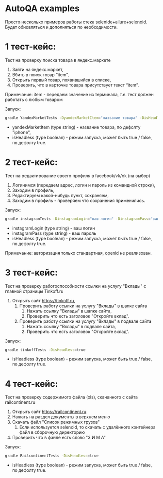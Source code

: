 # AutoQA examples

Просто несколько примеров работы стека selenide+allure+selenoid. Будет обновляться и дополняться по необходимости.

# 1 тест-кейс:
Тест на проверку поиска товара в яндекс.маркете

1. Зайти на яндекс.маркет,
2. Вбить в поиск товар “item”,
3. Открыть первый товар, появившийся в списке,
4. Проверить, что в карточке товара присутствует текст “item”.

Примечание: item - передаем значение из терминала, т.е. тест должен работать с любым товаром

Запуск:
```sh
gradle YandexMarketTests -DyandexMarketItem="название товара" -DisHeadless=true
```
* yandexMarketItem (type string) - название товара, по дефолту "iphone",
* isHeadless (type boolean) - режим запуска, может быть true / false, по дефолту true.

# 2 тест-кейс:

Тест на редактирование своего профиля в facebook/vk/ok (на выбор)

1. Логинимся (передаем адрес, логин и пароль из командной строки),
2. Заходим в профиль,
3. Редактируем какой-нибудь пункт, сохраняем,
4. Заходим в профиль - проверяем что сохранения применились.

Запуск:
```sh 
gradle instagramTests -DinstagramLogin="ваш логин" -DinstagramPass="ваш пароль" -DisHeadless=true 
```
* instagramLogin (type string) - ваш логин
* instagramPass (type string) - ваш пароль
* isHeadless (type boolean) - режим запуска, может быть true / false, по дефолту true.

Примечание: авторизация только стандартная, openid не реализован.

# 3 тест-кейс:

Тест на проверку работоспособности ссылки на услугу "Вклады" с главной страницы Tinkoff.ru

1. Открыть сайт https://tinkoff.ru,
    1. Проверить работу ссылки на услугу "Вклады" в шапке сайта
       1. Нажать ссылку "Вклады" в шапке сайта, 
       2. Проверить что есть заголовок "Откройте вклад". 
    2. Проверить работу ссылки на услугу "Вклады" в подвале сайта
       1. Нажать ссылку "Вклады" в подвале сайта, 
       2. Проверить что есть заголовок "Откройте вклад". 

Запуск:
```sh 
gradle tinkoffTests -DisHeadless=true 
```
* isHeadless (type boolean) - режим запуска, может быть true / false, по дефолту true.

# 4 тест-кейс:

Тест на проверку содержимого файла (xls), скачанного с сайта railcontinent.ru

1. Открыть сайт https://railcontinent.ru
2. Нажать на раздел документы в верхнем меню
3. Скачать файл "Список режимных грузов"
    1. Если используется selenoid, то скачать с удалённого контейнера файл в сборочную директорию
4. Проверить что в файле есть слово "З И М А"

Запуск:
```sh 
gradle RailcontinentTests -DisHeadless=true 
```
* isHeadless (type boolean) - режим запуска, может быть true / false, по дефолту true.

